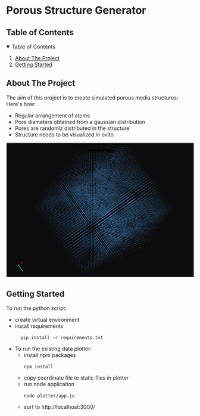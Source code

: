 # Porous Structure Generator
<!--
*** Thanks for checking out the Best-README-Template. If you have a suggestion
*** that would make this better, please fork the repo and create a pull request
*** or simply open an issue with the tag "enhancement".
*** Thanks again! Now go create something AMAZING! :D
-->
## Table of Contents
<!-- TABLE OF CONTENTS -->
<details open="open">
  <summary>Table of Contents</summary>
  <ol>
    <li>
      <a href="#about-the-project">About The Project</a>
    </li>
    <li>
      <a href="#getting-started">Getting Started</a>
    </li>
  </ol>
</details>



<!-- ABOUT THE PROJECT -->
## About The Project
The aim of this project is to create simulated porous media structures:
Here's how:
* Regular arrangement of atoms 
* Pore diameters obtained from a gaussian distribution
* Pores are randomlz distributed in the structure
* Structure needs to be visualized in ovito

![structure](assets/structure_plot_3d.png)

<!-- GETTING STARTED -->
## Getting Started
To run the python script:
* create virtual environment 
* install requirements 
  ```
    pip install -r requirements.txt
  ```
* To run the existing data plotter:
  * install npm packages 
    ```
    npm install 
    ```
  * copy coordinate file to static files in plotter
  * run node application 
    ```
    node plotter/app.js
    ```
  * surf to http://localhost:3000/
    

